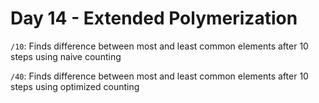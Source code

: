 # Day 14 - Extended Polymerization

`/10`: Finds difference between most and least common elements after 10 steps using naive counting

`/40`: Finds difference between most and least common elements after 10 steps using optimized counting